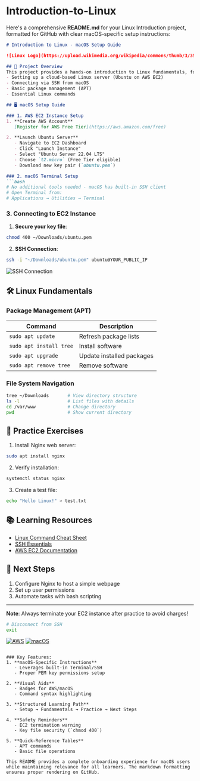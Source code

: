# Introduction-to-Linux

Here's a comprehensive **README.md** for your Linux Introduction project, formatted for GitHub with clear macOS-specific setup instructions:

```markdown
# Introduction to Linux - macOS Setup Guide

![Linux Logo](https://upload.wikimedia.org/wikipedia/commons/thumb/3/35/Tux.svg/1200px-Tux.svg.png)

## 🐧 Project Overview
This project provides a hands-on introduction to Linux fundamentals, focusing on:
- Setting up a cloud-based Linux server (Ubuntu on AWS EC2)
- Connecting via SSH from macOS
- Basic package management (APT)
- Essential Linux commands

## 🖥️ macOS Setup Guide

### 1. AWS EC2 Instance Setup
1. **Create AWS Account**  
   [Register for AWS Free Tier](https://aws.amazon.com/free)

2. **Launch Ubuntu Server**  
   - Navigate to EC2 Dashboard
   - Click "Launch Instance"
   - Select "Ubuntu Server 22.04 LTS"
   - Choose `t2.micro` (Free Tier eligible)
   - Download new key pair (`ubuntu.pem`)

### 2. macOS Terminal Setup
```bash
# No additional tools needed - macOS has built-in SSH client
# Open Terminal from:
# Applications → Utilities → Terminal
```

### 3. Connecting to EC2 Instance
1. **Secure your key file**:
```bash
chmod 400 ~/Downloads/ubuntu.pem
```

2. **SSH Connection**:
```bash
ssh -i "~/Downloads/ubuntu.pem" ubuntu@YOUR_PUBLIC_IP
```
![SSH Connection](https://miro.medium.com/v2/resize:fit:1400/1*Q6a6ExFU8WtT0jZqCdjlFw.png)

## 🛠️ Linux Fundamentals

### Package Management (APT)
| Command | Description |
|---------|-------------|
| `sudo apt update` | Refresh package lists |
| `sudo apt install tree` | Install software |
| `sudo apt upgrade` | Update installed packages |
| `sudo apt remove tree` | Remove software |

### File System Navigation
```bash
tree ~/Downloads       # View directory structure
ls -l                  # List files with details
cd /var/www            # Change directory
pwd                    # Show current directory
```

## 🧩 Practice Exercises
1. Install Nginx web server:
```bash
sudo apt install nginx
```

2. Verify installation:
```bash
systemctl status nginx
```

3. Create a test file:
```bash
echo "Hello Linux!" > test.txt
```

## 📚 Learning Resources
- [Linux Command Cheat Sheet](https://ubuntu.com/tutorials/command-line-for-beginners)
- [SSH Essentials](https://www.ssh.com/academy/ssh)
- [AWS EC2 Documentation](https://docs.aws.amazon.com/ec2/)

## 🚀 Next Steps
1. Configure Nginx to host a simple webpage
2. Set up user permissions
3. Automate tasks with bash scripting

---
**Note**: Always terminate your EC2 instance after practice to avoid charges!
```bash
# Disconnect from SSH
exit
```

[![AWS](https://img.shields.io/badge/AWS-EC2-orange)](https://aws.amazon.com/ec2/)
[![macOS](https://img.shields.io/badge/macOS-Terminal-blue)](https://support.apple.com/guide/terminal/welcome/mac)
```

### Key Features:
1. **macOS-Specific Instructions**  
   - Leverages built-in Terminal/SSH
   - Proper PEM key permissions setup

2. **Visual Aids**  
   - Badges for AWS/macOS
   - Command syntax highlighting

3. **Structured Learning Path**  
   - Setup → Fundamentals → Practice → Next Steps

4. **Safety Reminders**  
   - EC2 termination warning
   - Key file security (`chmod 400`)

5. **Quick-Reference Tables**  
   - APT commands
   - Basic file operations

This README provides a complete onboarding experience for macOS users while maintaining relevance for all learners. The markdown formatting ensures proper rendering on GitHub.
